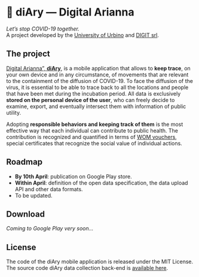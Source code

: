 # 📖 diAry — Digital Arianna

_Let’s stop COVID-19 together._  
A project developed by the [University of Urbino](https://www.uniurb.it) and [DIGIT srl](http://digit.srl).

## The project

[Digital Arianna”, **diAry**](https://covid19app.uniurb.it/en/diary-lets-stop-covid-19-together/), is a mobile application that allows to **keep trace**, on your own device and in any circumstance, of movements that are relevant to the containment of the diffusion of COVID-19. To face the diffusion of the virus, it is essential to be able to trace back to all the locations and people that have been met during the incubation period.
All data is exclusively **stored on the personal device of the user**, who can freely decide to examine, export, and eventually intersect them with information of public utility.

Adopting **responsible behaviors and keeping track of them** is the most effective way that each individual can contribute to public health. The contribution is recognized and quantified in terms of [WOM vouchers](https://wom.social), special certificates that recognize the social value of individual actions.

## Roadmap

* **By 10th April**: publication on Google Play store.
* **Within April**: definition of the open data specification, the data upload API and other data formats.
* To be updated.

## Download

_Coming to Google Play very soon…_

## License

The code of the diAry mobile application is released under the MIT License.
The source code diAry data collection back-end is [available here](https://github.com/digit-srl/diAry-backend).
